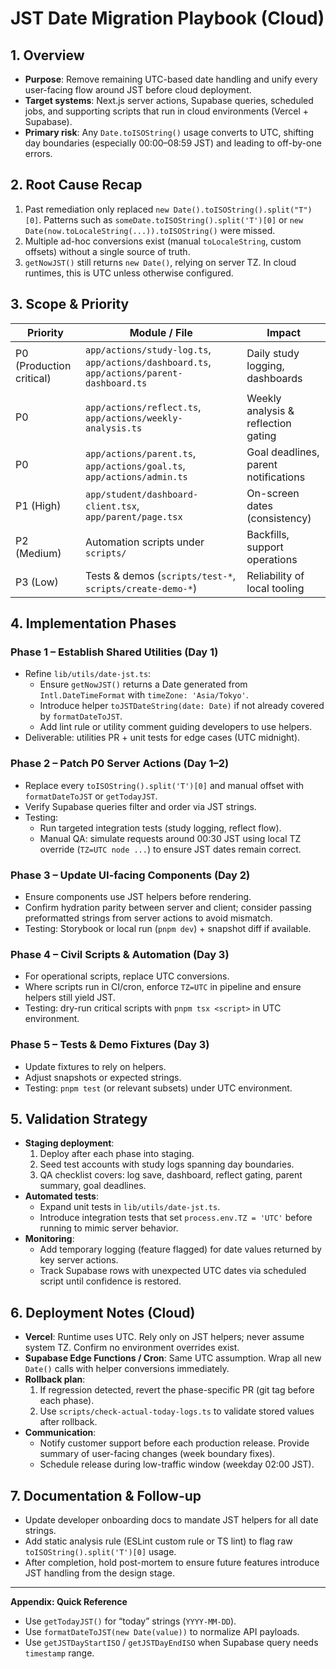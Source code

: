 # JST Date Migration Playbook (Cloud)

## 1. Overview

- **Purpose**: Remove remaining UTC-based date handling and unify every user-facing flow around JST before cloud deployment.
- **Target systems**: Next.js server actions, Supabase queries, scheduled jobs, and supporting scripts that run in cloud environments (Vercel + Supabase).
- **Primary risk**: Any `Date.toISOString()` usage converts to UTC, shifting day boundaries (especially 00:00–08:59 JST) and leading to off-by-one errors.

## 2. Root Cause Recap

1. Past remediation only replaced `new Date().toISOString().split("T")[0]`. Patterns such as `someDate.toISOString().split('T')[0]` or `new Date(now.toLocaleString(...)).toISOString()` were missed.
2. Multiple ad-hoc conversions exist (manual `toLocaleString`, custom offsets) without a single source of truth.
3. `getNowJST()` still returns `new Date()`, relying on server TZ. In cloud runtimes, this is UTC unless otherwise configured.

## 3. Scope & Priority

| Priority | Module / File | Impact |
| --- | --- | --- |
| P0 (Production critical) | `app/actions/study-log.ts`, `app/actions/dashboard.ts`, `app/actions/parent-dashboard.ts` | Daily study logging, dashboards |
| P0 | `app/actions/reflect.ts`, `app/actions/weekly-analysis.ts` | Weekly analysis & reflection gating |
| P0 | `app/actions/parent.ts`, `app/actions/goal.ts`, `app/actions/admin.ts` | Goal deadlines, parent notifications |
| P1 (High) | `app/student/dashboard-client.tsx`, `app/parent/page.tsx` | On-screen dates (consistency) |
| P2 (Medium) | Automation scripts under `scripts/` | Backfills, support operations |
| P3 (Low) | Tests & demos (`scripts/test-*`, `scripts/create-demo-*`) | Reliability of local tooling |

## 4. Implementation Phases

### Phase 1 – Establish Shared Utilities (Day 1)
- Refine `lib/utils/date-jst.ts`:
  - Ensure `getNowJST()` returns a Date generated from `Intl.DateTimeFormat` with `timeZone: 'Asia/Tokyo'`.
  - Introduce helper `toJSTDateString(date: Date)` if not already covered by `formatDateToJST`.
  - Add lint rule or utility comment guiding developers to use helpers.
- Deliverable: utilities PR + unit tests for edge cases (UTC midnight).

### Phase 2 – Patch P0 Server Actions (Day 1–2)
- Replace every `toISOString().split('T')[0]` and manual offset with `formatDateToJST` or `getTodayJST`.
- Verify Supabase queries filter and order via JST strings.
- Testing:
  - Run targeted integration tests (study logging, reflect flow).
  - Manual QA: simulate requests around 00:30 JST using local TZ override (`TZ=UTC node ...`) to ensure JST dates remain correct.

### Phase 3 – Update UI-facing Components (Day 2)
- Ensure components use JST helpers before rendering.
- Confirm hydration parity between server and client; consider passing preformatted strings from server actions to avoid mismatch.
- Testing: Storybook or local run (`pnpm dev`) + snapshot diff if available.

### Phase 4 – Civil Scripts & Automation (Day 3)
- For operational scripts, replace UTC conversions.
- Where scripts run in CI/cron, enforce `TZ=UTC` in pipeline and ensure helpers still yield JST.
- Testing: dry-run critical scripts with `pnpm tsx <script>` in UTC environment.

### Phase 5 – Tests & Demo Fixtures (Day 3)
- Update fixtures to rely on helpers.
- Adjust snapshots or expected strings.
- Testing: `pnpm test` (or relevant subsets) under UTC environment.

## 5. Validation Strategy

- **Staging deployment**:
  1. Deploy after each phase into staging.
  2. Seed test accounts with study logs spanning day boundaries.
  3. QA checklist covers: log save, dashboard, reflect gating, parent summary, goal deadlines.
- **Automated tests**:
  - Expand unit tests in `lib/utils/date-jst.ts`.
  - Introduce integration tests that set `process.env.TZ = 'UTC'` before running to mimic server behavior.
- **Monitoring**:
  - Add temporary logging (feature flagged) for date values returned by key server actions.
  - Track Supabase rows with unexpected UTC dates via scheduled script until confidence is restored.

## 6. Deployment Notes (Cloud)

- **Vercel**: Runtime uses UTC. Rely only on JST helpers; never assume system TZ. Confirm no environment overrides exist.
- **Supabase Edge Functions / Cron**: Same UTC assumption. Wrap all new `Date()` calls with helper conversions immediately.
- **Rollback plan**:
  1. If regression detected, revert the phase-specific PR (git tag before each phase).
  2. Use `scripts/check-actual-today-logs.ts` to validate stored values after rollback.
- **Communication**:
  - Notify customer support before each production release. Provide summary of user-facing changes (week boundary fixes).
  - Schedule release during low-traffic window (weekday 02:00 JST).

## 7. Documentation & Follow-up

- Update developer onboarding docs to mandate JST helpers for all date strings.
- Add static analysis rule (ESLint custom rule or TS lint) to flag raw `toISOString().split('T')[0]` usage.
- After completion, hold post-mortem to ensure future features introduce JST handling from the design stage.

---

**Appendix: Quick Reference**
- Use `getTodayJST()` for “today” strings (`YYYY-MM-DD`).
- Use `formatDateToJST(new Date(value))` to normalize API payloads.
- Use `getJSTDayStartISO` / `getJSTDayEndISO` when Supabase query needs `timestamp` range.

